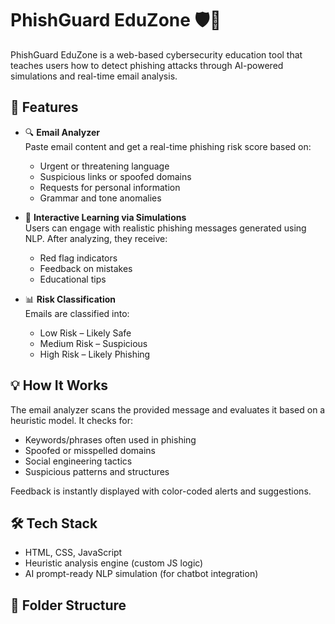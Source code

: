 # PhishGuard EduZone 🛡️📧

PhishGuard EduZone is a web-based cybersecurity education tool that teaches users how to detect phishing attacks through AI-powered simulations and real-time email analysis.

## 🚀 Features

- 🔍 **Email Analyzer**  
  Paste email content and get a real-time phishing risk score based on:
  - Urgent or threatening language
  - Suspicious links or spoofed domains
  - Requests for personal information
  - Grammar and tone anomalies

- 🧠 **Interactive Learning via Simulations**  
  Users can engage with realistic phishing messages generated using NLP. After analyzing, they receive:
  - Red flag indicators
  - Feedback on mistakes
  - Educational tips

- 📊 **Risk Classification**  
  Emails are classified into:
  - Low Risk – Likely Safe
  - Medium Risk – Suspicious
  - High Risk – Likely Phishing

## 💡 How It Works

The email analyzer scans the provided message and evaluates it based on a heuristic model. It checks for:
- Keywords/phrases often used in phishing
- Spoofed or misspelled domains
- Social engineering tactics
- Suspicious patterns and structures

Feedback is instantly displayed with color-coded alerts and suggestions.

## 🛠️ Tech Stack

- HTML, CSS, JavaScript
- Heuristic analysis engine (custom JS logic)
- AI prompt-ready NLP simulation (for chatbot integration)

## 📂 Folder Structure

